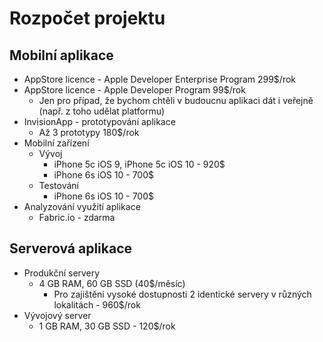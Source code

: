 # Rozpočet projektu

## Mobilní aplikace

* AppStore licence - Apple Developer Enterprise Program 299$/rok
* AppStore licence - Apple Developer Program 99$/rok
  * Jen pro případ, že bychom chtěli v budoucnu aplikaci dát i veřejně (např. z toho udělat platformu)
* InvisionApp - prototypování aplikace
  * Až 3 prototypy 180$/rok
* Mobilní zařízení
  * Vývoj
    * iPhone 5c iOS 9, iPhone 5c iOS 10 - 920$
    * iPhone 6s iOS 10 - 700$
  * Testování
    * iPhone 6s iOS 10 - 700$
* Analyzování využití aplikace
  * Fabric.io - zdarma

## Serverová aplikace

* Produkční servery
  * 4 GB RAM, 60 GB SSD (40$/měsíc)
    * Pro zajištění vysoké dostupnosti 2 identické servery v různých lokalitách - 960$/rok
* Vývojový server
  * 1 GB RAM, 30 GB SSD - 120$/rok
